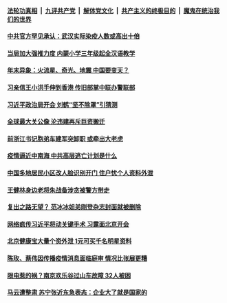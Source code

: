 

####  [法轮功真相](../../../../basic/blob/master/README.md?t=12301531) &nbsp;|&nbsp; [九评共产党](../../../../9ping.md/blob/master/README.md?t=12301531) &nbsp;|&nbsp; [解体党文化](../../../../jtdwh.md/blob/master/README.md?t=12301531)  &nbsp;|&nbsp; [共产主义的终极目的](../../../../gczydzjmd.md/blob/master/README.md?t=12301531) &nbsp;|&nbsp; [魔鬼在统治我们的世界](../../../../mgztzwmdsj.md/blob/master/README.md?t=12301531) 

#### [中共官方罕见承认：武汉实际染疫人数或高出十倍](../pages/soh5/458635.md?t=12301531) 
#### [当局加大强推力度 内蒙小学三年级起全汉语教学](../pages/soh5/458590.md?t=12301531) 
#### [年末异象：火流星、奇光、地震 中国要变天？](../pages/soh5/458593.md?t=12301531) 
#### [习亲信王小洪手伸到香港 传旧部掌中联办警联部](../pages/soh5/458572.md?t=12301531) 
#### [习近平政治局开会 刘鹤“坚不除罩”引猜测](../pages/soh5/458560.md?t=12301531) 
#### [全球最大关公像 沦违建再斥巨资搬迁](../pages/soh5/458506.md?t=12301531) 
#### [前浙江书记胞弟车建军突卸职 或牵出大老虎](../pages/soh5/458494.md?t=12301531) 
#### [疫情逼近中南海 中共高层逃亡计划是什么](../pages/soh5/458401.md?t=12301531) 
#### [中国多地居民小区改人脸识别开门 住户忧个人资料外泄](../pages/soh5/458383.md?t=12301531) 
#### [王健林身边老将朱战备涉贪被警方带走](../pages/soh5/458386.md?t=12301531) 
#### [复出之路无望？ 范冰冰姐弟刚登杂志封面就被删除](../pages/soh5/458302.md?t=12301531) 
#### [网络疯传习近平将动关键手术  习露面北京开会](../pages/soh5/458374.md?t=12301531) 
#### [北京健康宝大量个资外泄 1元可买千名明星资料](../pages/soh5/458338.md?t=12301531) 
#### [陈玫、蔡伟因传播疫情消息面临庭审 情况比张展更糟](../pages/soh5/458350.md?t=12301531) 
#### [限电惹的祸？南京欢乐谷过山车故障 32人被困](../pages/soh5/458293.md?t=12301531) 
#### [马云遭整肃 苏宁张近东急表态：企业大了就是国家的](../pages/soh5/458314.md?t=12301531) 
